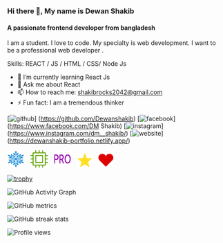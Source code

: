 ### Hi there 👋, My name is Dewan Shakib
#### A passionate frontend developer from bangladesh
I am a student. I love to code. My specialty is web development. I want to be a professional web developer .

Skills: REACT / JS / HTML / CSS/ Node Js

- 🌱 I’m currently learning React Js 
- 💬 Ask me about React 
- 📫 How to reach me: shakibrocks2042@gmail.com 
- ⚡ Fun fact: I am a tremendous thinker 


[<img src='https://cdn.jsdelivr.net/npm/simple-icons@3.0.1/icons/github.svg' alt='github' height='40'>] (https://github.com/Dewanshakib) 
[<img src='https://cdn.jsdelivr.net/npm/simple-icons@3.0.1/icons/facebook.svg' alt='facebook' height='40'>] (https://www.facebook.com/DM Shakib) 
[<img src='https://cdn.jsdelivr.net/npm/simple-icons@3.0.1/icons/instagram.svg' alt='instagram' height='40'>] (https://www.instagram.com/dm__shakib/) 
[<img src='https://cdn.jsdelivr.net/npm/simple-icons@3.0.1/icons/icloud.svg' alt='website' height='40'>] (https://dewanshakib-portfolio.netlify.app/)  

<a href='https://archiveprogram.github.com/'><img src='https://raw.githubusercontent.com/acervenky/animated-github-badges/master/assets/acbadge.gif' width='40' height='40'></a> <a href='https://docs.github.com/en/developers'><img src='https://raw.githubusercontent.com/acervenky/animated-github-badges/master/assets/devbadge.gif' width='40' height='40'></a> <a href='https://github.com/pricing'><img src='https://raw.githubusercontent.com/acervenky/animated-github-badges/master/assets/pro.gif' width='40' height='40'></a> <a href='https://stars.github.com/'><img src='https://raw.githubusercontent.com/acervenky/animated-github-badges/master/assets/starbadge.gif' width='35' height='35'></a> <a href='https://docs.github.com/en/github/supporting-the-open-source-community-with-github-sponsors'><img src='https://raw.githubusercontent.com/acervenky/animated-github-badges/master/assets/sponsorbadge.gif' width='35' height='35'></a> 

[![trophy](https://github-profile-trophy.vercel.app/?username=Dewanshakib)](https://github.com/ryo-ma/github-profile-trophy)

![GitHub Activity Graph](https://activity-graph.herokuapp.com/graph?username=Dewanshakib)  

![GitHub metrics](https://metrics.lecoq.io/Dewanshakib)  

![GitHub streak stats](https://streak-stats.demolab.com/?user=Dewanshakib)  

![Profile views](https://gpvc.arturio.dev/Dewanshakib)  
